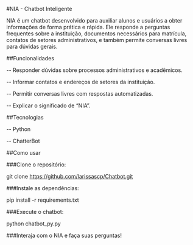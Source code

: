 #NIA - Chatbot Inteligente

NIA é um chatbot desenvolvido para auxiliar alunos e usuários a obter informações de forma prática e rápida. Ele responde a perguntas frequentes sobre a instituição, documentos necessários para matrícula, contatos de setores administrativos, e também permite conversas livres para dúvidas gerais.

##Funcionalidades

-- Responder dúvidas sobre processos administrativos e acadêmicos.

-- Informar contatos e endereços de setores da instituição.

-- Permitir conversas livres com respostas automatizadas.

-- Explicar o significado de “NIA”.

##Tecnologias

-- Python

-- ChatterBot

##Como usar

###Clone o repositório:

git clone https://github.com/larissascp/Chatbot.git

###Instale as dependências:

pip install -r requirements.txt

###Execute o chatbot:

python chatbot_py.py

###Interaja com o NIA e faça suas perguntas!
